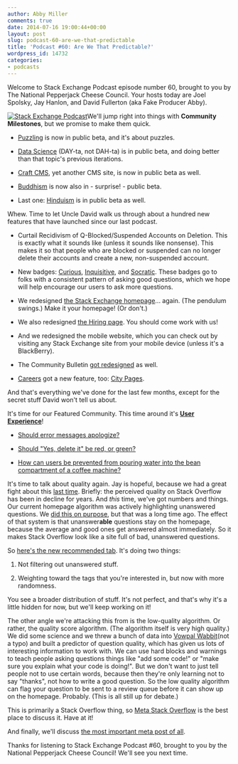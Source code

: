 ```yaml
---
author: Abby Miller
comments: true
date: 2014-07-16 19:00:44+00:00
layout: post
slug: podcast-60-are-we-that-predictable
title: 'Podcast #60: Are We That Predictable?'
wordpress_id: 14732
categories:
- podcasts
---
```


Welcome to Stack Exchange Podcast episode number 60, brought to you by The National Pepperjack Cheese Council. Your hosts today are Joel Spolsky, Jay Hanlon, and David Fullerton (aka Fake Producer Abby).

[![Stack Exchange Podcast](http://blog.stackoverflow.com/wp-content/uploads/podcast-og.png)](http://blog.stackoverflow.com/2014/07/podcast-60-are-we-that-predictable/podcast-og/)We'll jump right into things with **Community Milestones**, but we promise to make them quick.



	
  * [Puzzling](http://puzzling.stackexchange.com/) is now in public beta, and it's about puzzles.

	
  * [Data Science](http://datascience.stackexchange.com/) (DAY-ta, not DAH-ta) is in public beta, and doing better than that topic's previous iterations.

	
  * [Craft CMS](http://craftcms.stackexchange.com/), yet another CMS site, is now in public beta as well.

	
  * [Buddhism](http://buddhism.stackexchange.com/) is now also in - surprise! - public beta.

	
  * Last one: [Hinduism](http://hinduism.stackexchange.com/) is in public beta as well.


Whew. Time to let Uncle David walk us through about a hundred new features that have launched since our last podcast.

	
  * Curtail Recidivism of Q-Blocked/Suspended Accounts on Deletion. This is exactly what it sounds like (unless it sounds like nonsense). This makes it so that people who are blocked or suspended can no longer delete their accounts and create a new, non-suspended account.

	
  * New badges: [Curious](http://meta.stackexchange.com/help/badges/242/curious), [Inquisitive](http://meta.stackexchange.com/help/badges/243/inquisitive), and [Socratic](http://meta.stackexchange.com/help/badges/244/socratic). These badges go to folks with a consistent pattern of asking good questions, which we hope will help encourage our users to ask more questions.

	
  * We redesigned [the Stack Exchange homepage](http://stackexchange.com/)... again. (The pendulum swings.) Make it your homepage! (Or don't.)

	
  * We also redesigned [the Hiring page](http://stackexchange.com/work-here). You should come work with us!

	
  * And we redesigned the mobile website, which you can check out by visiting any Stack Exchange site from your mobile device (unless it's a BlackBerry).

	
  * The Community Bulletin [got redesigned](http://meta.stackexchange.com/questions/234453/redesigned-community-bulletin) as well.

	
  * [Careers](http://careers.stackoverflow.com/) got a new feature, too: [City Pages](http://careers.stackoverflow.com/explore).


And that's everything we've done for the last few months, except for the secret stuff David won't tell us about.

It's time for our Featured Community. This time around it's [**User Experience**](http://ux.stackexchange.com/)!



	
  * [Should error messages apologize?](http://ux.stackexchange.com/questions/31359/should-error-messages-apologize)

	
  * [Should "Yes, delete it" be red, or green?](http://ux.stackexchange.com/questions/49991/should-yes-delete-it-be-red-or-green)

	
  * [How can users be prevented from pouring water into the bean compartment of a coffee machine?](http://ux.stackexchange.com/questions/34126/how-can-users-be-prevented-from-pouring-water-into-the-bean-compartment-of-a-cof)


It's time to talk about quality again. Jay is hopeful, because we had a great fight about this [last time](http://blog.stackoverflow.com/2014/05/podcast-59-hes-one-of-those-science-ists/). Briefly: the perceived quality on Stack Overflow has been in decline for years. And _this_ time, we've got numbers and things. Our current homepage algorithm was actively highlighting unanswered questions. We [did this on purpose](http://blog.stackoverflow.com/2010/11/stack-overflow-homepage-changes/), but that was a long time ago. The effect of that system is that unanswer**able** questions stay on the homepage, because the average and good ones get answered almost immediately. So it makes Stack Overflow look like a site full of bad, unanswered questions.

So [here's the new recommended tab](http://stackoverflow.com/?tab=recommended). It's doing two things:



	
  1. Not filtering out unanswered stuff.

	
  2. Weighting toward the tags that you're interested in, but now with more randomness.


You see a broader distribution of stuff. It's not perfect, and that's why it's a little hidden for now, but we'll keep working on it!

The other angle we're attacking this from is the low-quality algorithm. Or rather, the quality score algorithm. (The algorithm itself is very high quality.) We did some science and we threw a bunch of data into [Vowpal Wabbit](https://en.wikipedia.org/wiki/Vowpal_Wabbit)(not a typo) and built a predictor of question quality, which has given us lots of interesting information to work with. We can use hard blocks and warnings to teach people asking questions things like "add some code!" or "make sure you explain what your code is doing!". But we don't want to just tell people not to use certain words, because then they're only learning not to say "thanks", not how to write a good question. So the low quality algorithm can flag your question to be sent to a review queue before it can show up on the homepage. Probably. (This is all still up for debate.)

This is primarily a Stack Overflow thing, so [Meta Stack Overflow](http://meta.stackoverflow.com/) is the best place to discuss it. Have at it!

And finally, we'll discuss [the most important meta post of all](http://meta.stackoverflow.com/questions/261505/is-it-true-that-if-someone-reaches-200k-reputation-he-she-gets-a-painting-with-a).

Thanks for listening to Stack Exchange Podcast #60, brought to you by the National Pepperjack Cheese Council! We'll see you next time.


